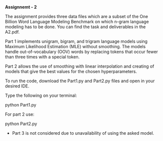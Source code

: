 __Assignnemt - 2__

The assignment provides three data files which are a subset of the One Billion Word Language Modeling Benchmark on which n-gram language modeling has to be done. You can find the task and deliverables in the A2.pdf.

Part 1 implements unigram, bigram, and trigram language models using Maximum Likelihood Estimation (MLE) without smoothing. The models handle out-of-vocabulary (OOV) words by replacing tokens that occur fewer than three times with a special <UNK> token.

Part 2 allows the use of smoothing with linear interpolation and creating of models that give the best values for the chosen hyperparameters.

To run the code, download the Part1.py and Part2.py files and open in your desired IDE.

Type the following on your terminal:

python Part1.py

For part 2 use: 

python Part2.py

* Part 3 is not considered due to unavailability of using the asked model.
